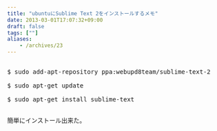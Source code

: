 ```yaml
---
title: "ubuntuにSublime Text 2をインストールするメモ"
date: 2013-03-01T17:07:32+09:00
draft: false
tags: [""]
aliases:
    - /archives/23
---
```


<pre>
$ sudo add-apt-repository ppa:webupd8team/sublime-text-2
$ sudo apt-get update
$ sudo apt-get install sublime-text
</pre>

簡単にインストール出来た。

